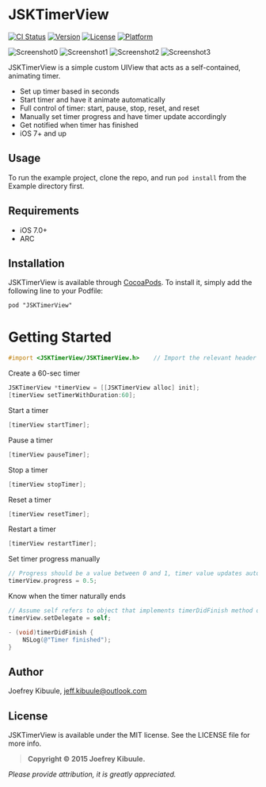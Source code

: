 # JSKTimerView

[![CI Status](http://img.shields.io/travis/jeffkibuule/JSKTimerView.svg?style=flat)](https://travis-ci.org/jeffkibuule/JSKTimerView)
[![Version](https://img.shields.io/cocoapods/v/JSKTimerView.svg?style=flat)](http://cocoadocs.org/docsets/JSKTimerView)
[![License](https://img.shields.io/cocoapods/l/JSKTimerView.svg?style=flat)](http://cocoadocs.org/docsets/JSKTimerView)
[![Platform](https://img.shields.io/cocoapods/p/JSKTimerView.svg?style=flat)](http://cocoadocs.org/docsets/JSKTimerView)

![Screenshot0][img0] 
![Screenshot1][img1]
![Screenshot2][img2]
![Screenshot3][img3]

JSKTimerView is a simple custom UIView that acts as a self-contained, animating timer.

* Set up timer based in seconds
* Start timer and have it animate automatically
* Full control of timer: start, pause, stop, reset, and reset
* Manually set timer progress and have timer update accordingly
* Get notified when timer has finished
* iOS 7+ and up

## Usage

To run the example project, clone the repo, and run `pod install` from the Example directory first.

## Requirements

* iOS 7.0+
* ARC

## Installation

JSKTimerView is available through [CocoaPods](http://cocoapods.org). To install
it, simply add the following line to your Podfile:

    pod "JSKTimerView"

# Getting Started

````objective-c
#import <JSKTimerView/JSKTimerView.h>    // Import the relevant header
````

Create a 60-sec timer
```objective-c
JSKTimerView *timerView = [[JSKTimerView alloc] init];
[timerView setTimerWithDuration:60];
```

Start a timer
```objective-c
[timerView startTimer];
```

Pause a timer
```objective-c
[timerView pauseTimer];
```

Stop a timer
```objective-c
[timerView stopTimer];
```

Reset a timer
```objective-c
[timerView resetTimer];
```

Restart a timer
```objective-c
[timerView restartTimer];
```

Set timer progress manually 
```objective-c
// Progress should be a value between 0 and 1, timer value updates automatically
timerView.progress = 0.5;
```

Know when the timer naturally ends
```objective-c
// Assume self refers to object that implements timerDidFinish method of JSKTimerViewDelegate
timerView.setDelegate = self;

- (void)timerDidFinish {
    NSLog(@"Timer finished");
}
```

## Author

Joefrey Kibuule, jeff.kibuule@outlook.com

## License

JSKTimerView is available under the MIT license. See the LICENSE file for more info.

>**Copyright &copy; 2015 Joefrey Kibuule.**

*Please provide attribution, it is greatly appreciated.*

[img0]:https://raw.github.com/jeffkibuule/JSKTimerView/Pod/Assets/img0.png
[img1]:https://raw.github.com/jeffkibuule/JSKTimerView/Pod/Assets/img1.png
[img2]:https://raw.github.com/jeffkibuule/JSKTimerView/Pod/Assets/img2.png
[img3]:https://raw.github.com/jeffkibuule/JSKTimerView/Pod/Assets/img3.png
